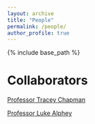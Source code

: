 ```yaml
---
layout: archive
title: "People"
permalink: /people/
author_profile: true
---
```


{% include base_path %}


Collaborators
======
[Professor Tracey Chapman](https://www.traceychapmanresearch.com/)

[Professor Luke Alphey](https://www.pirbright.ac.uk/users/prof-luke-alphey)
